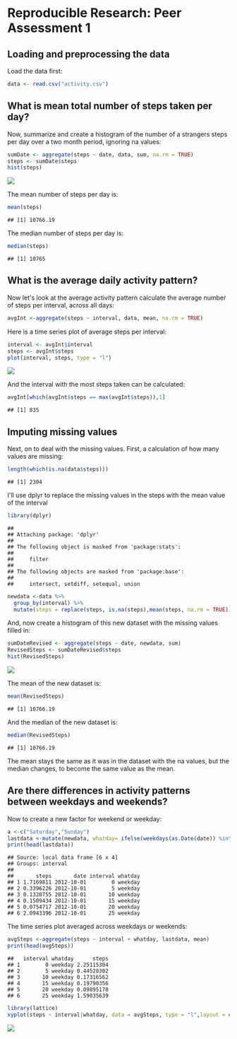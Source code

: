 # Reproducible Research: Peer Assessment 1


## Loading and preprocessing the data
Load the data first:


```r
data <- read.csv("activity.csv")
```



## What is mean total number of steps taken per day?

Now, summarize and create a histogram of the number of a strangers steps per day over a two month period, ignoring na values:


```r
sumDate <- aggregate(steps ~ date, data, sum, na.rm = TRUE)
steps <- sumDate$steps
hist(steps)
```

![](PA1_template_files/figure-html/unnamed-chunk-2-1.png) 

The mean number of steps per day is:


```r
mean(steps)
```

```
## [1] 10766.19
```

The median number of steps per day is:

```r
median(steps)
```

```
## [1] 10765
```

## What is the average daily activity pattern?
Now let's look at the average activity pattern calculate the average number of steps per interval, across all days: 

```r
avgInt <-aggregate(steps ~ interval, data, mean, na.rm = TRUE)
```
Here is a time series plot of average steps per interval:

```r
interval <- avgInt$interval
steps <- avgInt$steps
plot(interval, steps, type = "l")
```

![](PA1_template_files/figure-html/unnamed-chunk-6-1.png) 


And the interval with the most steps taken can be calculated:

```r
avgInt[which(avgInt$steps == max(avgInt$steps)),1]
```

```
## [1] 835
```



## Imputing missing values

Next, on to deal with the missing values.
First, a calculation of how many values are missing:

```r
length(which(is.na(data$steps)))
```

```
## [1] 2304
```

I'll use dplyr to replace the missing values in the steps with the mean value of the interval

```r
library(dplyr)
```

```
## 
## Attaching package: 'dplyr'
## 
## The following object is masked from 'package:stats':
## 
##     filter
## 
## The following objects are masked from 'package:base':
## 
##     intersect, setdiff, setequal, union
```

```r
newdata <-data %>%
  group_by(interval) %>%
  mutate(steps = replace(steps, is.na(steps),mean(steps, na.rm = TRUE)))
```
And, now create a histogram of this new dataset with the missing values filled in:

```r
sumDateRevised <- aggregate(steps ~ date, newdata, sum)
RevisedSteps <- sumDateRevised$steps
hist(RevisedSteps)
```

![](PA1_template_files/figure-html/unnamed-chunk-10-1.png) 

The mean of the new dataset is:

```r
mean(RevisedSteps)
```

```
## [1] 10766.19
```
And the median of the new dataset is:

```r
median(RevisedSteps)
```

```
## [1] 10766.19
```

The mean stays the same as it was in the dataset with the na values, but the median changes, to become the same value as the mean.


## Are there differences in activity patterns between weekdays and weekends?
Now to create a new factor for weekend or weekday:


```r
a <-c("Saturday","Sunday")
lastdata <-mutate(newdata, whatday= ifelse(weekdays(as.Date(date)) %in% a, "weekend", "weekday"))
print(head(lastdata))
```

```
## Source: local data frame [6 x 4]
## Groups: interval
## 
##       steps       date interval whatday
## 1 1.7169811 2012-10-01        0 weekday
## 2 0.3396226 2012-10-01        5 weekday
## 3 0.1320755 2012-10-01       10 weekday
## 4 0.1509434 2012-10-01       15 weekday
## 5 0.0754717 2012-10-01       20 weekday
## 6 2.0943396 2012-10-01       25 weekday
```

The time series plot averaged across weekdays or weekends:

```r
avgSteps <-aggregate(steps ~ interval + whatday, lastdata, mean)
print(head(avgSteps))
```

```
##   interval whatday      steps
## 1        0 weekday 2.25115304
## 2        5 weekday 0.44528302
## 3       10 weekday 0.17316562
## 4       15 weekday 0.19790356
## 5       20 weekday 0.09895178
## 6       25 weekday 1.59035639
```

```r
library(lattice)
xyplot(steps ~ interval|whatday, data = avgSteps, type = "l",layout = c(1, 2),main = "Average Steps by Interval")
```

![](PA1_template_files/figure-html/unnamed-chunk-14-1.png) 

